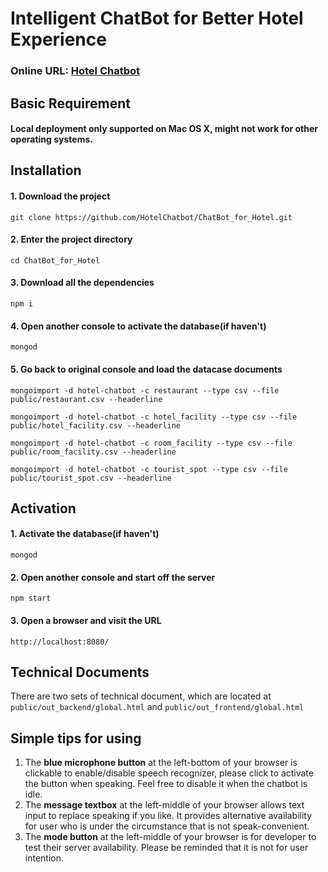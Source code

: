 # Intelligent ChatBot for Better Hotel Experience

### Online URL: [Hotel Chatbot](http://hotel-agent.herokuapp.com)


## Basic Requirement
#### Local deployment only supported on Mac OS X, might not work for other operating systems.


## Installation
#### 1. Download the project
`git clone https://github.com/HotelChatbot/ChatBot_for_Hotel.git`
#### 2. Enter the project directory
`cd ChatBot_for_Hotel`
#### 3. Download all the dependencies
`npm i`
#### 4. Open another console to activate the database(if haven't)
`mongod`
#### 5. Go back to original console and load the datacase documents
```mongoimport -d hotel-chatbot -c restaurant --type csv --file public/restaurant.csv --headerline```

```mongoimport -d hotel-chatbot -c hotel_facility --type csv --file public/hotel_facility.csv --headerline```

```mongoimport -d hotel-chatbot -c room_facility --type csv --file public/room_facility.csv --headerline```

```mongoimport -d hotel-chatbot -c tourist_spot --type csv --file public/tourist_spot.csv --headerline```


## Activation
#### 1. Activate the database(if haven't)
`mongod`
#### 2. Open another console and start off the server
`npm start`
#### 3. Open a browser and visit the URL
`http://localhost:8080/`


## Technical Documents
There are two sets of technical document, which are located at ```public/out_backend/global.html``` and ```public/out_frontend/global.html```


## Simple tips for using
1. The **blue microphone button** at the left-bottom of your browser is clickable to enable/disable speech recognizer, please click to activate the button when speaking. Feel free to disable it when the chatbot is idle.
2. The **message textbox** at the left-middle of your browser allows text input to replace speaking if you like. It provides alternative availability for user who is under the circumstance that is not speak-convenient.
3. The **mode button** at the left-middle of your browser is for developer to test their server availability. Please be reminded that it is not for user intention.
